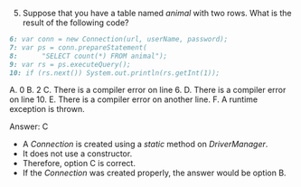 5. Suppose that you have a table named *animal* with two rows. What is the result of the following code?

```markdown
6: var conn = new Connection(url, userName, password);
7: var ps = conn.prepareStatement(
8:      "SELECT count(*) FROM animal");
9: var rs = ps.executeQuery();
10: if (rs.next()) System.out.println(rs.getInt(1));
```

A. 0
B. 2
C. There is a compiler error on line 6. 
D. There is a compiler error on line 10.
E. There is a compiler error on another line.
F. A runtime exception is thrown.

Answer: C

- A *Connection* is created using a *static* method on *DriverManager*.
- It does not use a constructor.
- Therefore, option C is correct.
- If the *Connection* was created properly, the answer would be option B.

